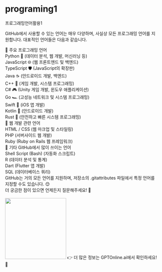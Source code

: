 # programing1
프로그래밍언어활용1



GitHub에서 사용할 수 있는 언어는 매우 다양하며, 사실상 모든 프로그래밍 언어를 지원합니다. 대표적인 언어들은 다음과 같습니다.

🔹 주요 프로그래밍 언어<br>
Python 🐍 (데이터 분석, 웹 개발, 머신러닝 등)<br>
JavaScript 🌐 (웹 프론트엔드 및 백엔드)<br>
TypeScript 🛡️ (JavaScript의 확장판)<br>
Java ☕ (안드로이드 개발, 백엔드)<br>
C++ 🚀 (게임 개발, 시스템 프로그래밍)<br>
C# 🎮 (Unity 게임 개발, 윈도우 애플리케이션)<br>
Go 🏎️ (고성능 네트워크 및 시스템 프로그래밍)<br>
Swift 🍏 (iOS 앱 개발)<br>
Kotlin 📱 (안드로이드 개발)<br>
Rust 🦀 (안전하고 빠른 시스템 프로그래밍)<br>
🔹 웹 개발 관련 언어<br>
HTML / CSS (웹 마크업 및 스타일링)<br>
PHP (서버사이드 웹 개발)<br>
Ruby (Ruby on Rails 웹 프레임워크)<br>
🔹 기타 GitHub에서 많이 쓰이는 언어<br>
Shell Script (Bash) (자동화 스크립트)<br>
R (데이터 분석 및 통계)<br>
Dart (Flutter 앱 개발)<br>
SQL (데이터베이스 쿼리)<br>
GitHub는 거의 모든 언어를 지원하며, 저장소의 .gitattributes 파일에서 특정 언어를 지정할 수도 있습니다. 😊<br>
더 궁금한 점이 있으면 언제든지 질문해주세요! 🚀<br>
<br>
<img src="https://png.pngtree.com/png-vector/20240311/ourmid/pngtree-a-big-tree-with-green-leaf-on-transparent-background-genrative-ai-png-image_11931910.png" width="200">
👉 더 많은 정보는 GPTOnline.ai에서 확인하세요! 🚀<br>

